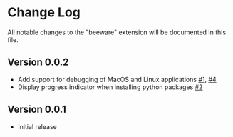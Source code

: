 # Change Log
All notable changes to the "beeware" extension will be documented in this file.

## Version 0.0.2
- Add support for debugging of MacOS and Linux applications [#1](https://github.com/pybee/vscode-beeware/issues/1), [#4](https://github.com/pybee/vscode-beeware/issues/4)
- Display progress indicator when installing python packages [#2](https://github.com/pybee/vscode-beeware/issues/2)

## Version 0.0.1
- Initial release
